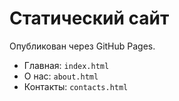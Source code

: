 # Статический сайт

Опубликован через GitHub Pages.

- Главная: `index.html`
- О нас: `about.html`
- Контакты: `contacts.html`
